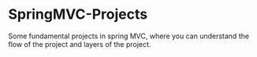 # SpringMVC-Projects
Some fundamental projects in spring MVC, where you can understand the flow of the project and layers of the project.
